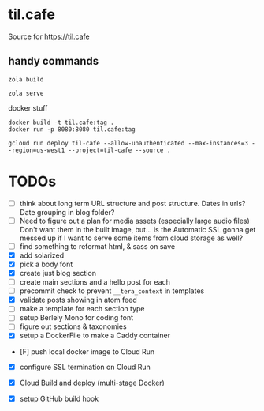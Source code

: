 # til.cafe
Source for https://til.cafe

## handy commands

```
zola build
```

```
zola serve
```

docker stuff
```
docker build -t til.cafe:tag .
docker run -p 8080:8080 til.cafe:tag
```

```
gcloud run deploy til-cafe --allow-unauthenticated --max-instances=3 --region=us-west1 --project=til-cafe --source .
```


# TODOs
- [ ] think about long term URL structure and post structure. Dates in urls? Date grouping in blog folder? 
- [ ] Need to figure out a plan for media assets (especially large audio files) Don't want them in the built image, but... is the Automatic SSL gonna get messed up if I want to serve some items from cloud storage as well? 
- [ ] find something to reformat html, & sass on save
- [x] add solarized
- [x] pick a body font
- [x] create just blog section
- [ ] create main sections and a hello post for each
- [ ] precommit check to prevent `__tera_context` in templates
- [x] validate posts showing in atom feed
- [ ] make a template for each section type
- [ ] setup Berlely Mono for coding font
- [ ] figure out sections & taxonomies
- [x] setup a DockerFile to make a Caddy container
- [F] push local docker image to Cloud Run
- [x] configure SSL termination on Cloud Run
- [x] Cloud Build and deploy (multi-stage Docker)
- [x] setup GitHub build hook

